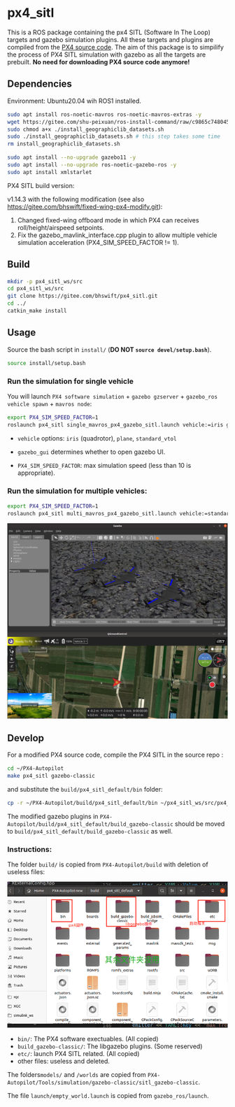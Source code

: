 # px4_sitl

This is a ROS package containing the px4 SITL (Software In The Loop) targets and gazebo simulation plugins. All these targets and plugins are compiled from the [PX4 source code](https://github.com/PX4/PX4-Autopilot). The aim of this package is to simpilify the process of PX4 SITL simulation with gazebo as all the targets are prebuilt. **No need for downloading PX4 source code anymore!**

## Dependencies

Environment: Ubuntu20.04 wih ROS1 installed.

```bash
sudo apt install ros-noetic-mavros ros-noetic-mavros-extras -y
wget https://gitee.com/shu-peixuan/ros-install-command/raw/c9865c748045a0cce0173fcfcb95729784bd31e5/install_geographiclib_datasets.sh
sudo chmod a+x ./install_geographiclib_datasets.sh
sudo ./install_geographiclib_datasets.sh # this step takes some time
rm install_geographiclib_datasets.sh
```

```bash
sudo apt install --no-upgrade gazebo11 -y
sudo apt install --no-upgrade ros-noetic-gazebo-ros -y
sudo apt install xmlstarlet 
```

PX4 SITL build version:

v1.14.3 with the following modification (see also https://gitee.com/bhswift/fixed-wing-px4-modify.git):

1. Changed fixed-wing offboard mode in which PX4 can receives roll/height/airspeed setpoints.
2. Fix the gazebo_mavlink_interface.cpp plugin to allow multiple vehicle simulation acceleration (PX4_SIM_SPEED_FACTOR != 1).

## Build

```bash
mkdir -p px4_sitl_ws/src
cd px4_sitl_ws/src
git clone https://gitee.com/bhswift/px4_sitl.git
cd ../
catkin_make install
```

## Usage

Source the bash script in `install/` (**DO NOT `source devel/setup.bash`**).

```bash
source install/setup.bash
```

### Run the simulation for single vehicle 

You will launch `PX4 software simulation` + `gazebo gzserver` + `gazebo_ros vehicle spawn` + `mavros node`:

```bash
export PX4_SIM_SPEED_FACTOR=1
roslaunch px4_sitl single_mavros_px4_gazebo_sitl.launch vehicle:=iris gazebo_gui:=true
```

- `vehicle` options: `iris` (quadrotor), `plane`, `standard_vtol`

- `gazebo_gui` determines whether to open gazebo UI.
- `PX4_SIM_SPEED_FACTOR`: max simulation speed (less than 10 is appropriate).

### Run the simulation for multiple vehicles:

```bash
export PX4_SIM_SPEED_FACTOR=1
roslaunch px4_sitl multi_mavros_px4_gazebo_sitl.launch vehicle:=standard_vtol gazebo_gui:=true
```

![img](pictures/demo.png)

## Develop

For a modified PX4 source code, compile the PX4 SITL in the source repo :

```bash
cd ~/PX4-Autopilot
make px4_sitl gazebo-classic
```

and substitute the `build/px4_sitl_default/bin` folder:

```bash
cp -r ~/PX4-Autopilot/build/px4_sitl_default/bin ~/px4_sitl_ws/src/px4_sitl/build/px4_sitl_default/bin
```

The modified gazebo plugins in `PX4-Autopilot/build/px4_sitl_default/build_gazebo-classic` should be moved to `build/px4_sitl_default/build_gazebo-classic` as well.

### Instructions:

The folder `build/` is copied from `PX4-Autopilot/build` with deletion of useless files:

![img](pictures/build_instructions.jpg)

- `bin/`: The PX4 software exectuables. (All copied)
- `build_gazebo-classic/`: The libgazebo plugins. (Some reserved)
- `etc/`: launch PX4 SITL related. (All copied)
- other files: useless and deleted.

The folders`models/` and `/worlds` are copied from `PX4-Autopilot/Tools/simulation/gazebo-classic/sitl_gazebo-classic`.

The file `launch/empty_world.launch` is copied from `gazebo_ros/launch`.
